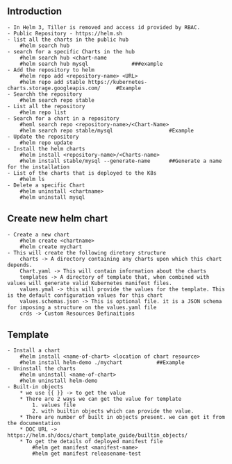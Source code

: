 Introduction
-------------	
	- In Helm 3, Tiller is removed and access id provided by RBAC.
	- Public Repository - https://helm.sh
	- list all the charts in the public hub
		#helm search hub
	- search for a specific Charts in the hub
		#helm search hub <chart-name
		#helm search hub mysql 				###example
	- Add the repository to helm
		#helm repo add <repository-name> <URL>
		#helm repo add stable https://kubernetes-charts.storage.googleapis.com/		#Example
	- Searchh the repository
		#helm search repo stable
	- List all the repository
		#helm repo list
	- Search for a chart in a repository
		#heml search repo <repository-name>/<Chart-Name>
		#helm search repo stable/mysql					#Example
	- Update the repository
		#helm repo update
	- Install the helm charts
		#helm install <repository-name>/<Charts-name>
		#helm install stable/mysql --generate-name		##Generate a name for the installation
	- List of the charts that is deployed to the K8s
		#helm ls
	- Delete a specific Chart
		#helm uninstall <chartname>
		#helm uninstall mysql

Create new helm chart
------------------------
	- Create a new chart
		#helm create <chartname>
		#helm create mychart
	- This will create the following diretory structure
		charts -> A directory containing any charts upon which this chart depends.
		Chart.yaml -> This will contain information about the charts
		templates -> A directory of template that, when combined with values will generate valid Kubernetes manifest files.
		values.ymal -> this will provide the values for the template. This is the default configuration values for this chart
		values.schemas.json -> This is optional file. it is a JSON schema for imposing a structure on the values.yaml file
		crds -> Custom Resources Definaitions


Template
----------
	- Install a chart
		#helm install <name-of-chart> <location of chart resource>
		#helm install helm-demo ./mychart			##Example
	- Uninstall the charts
		#helm uninstall <name-of-chart>
		#helm uninstall helm-demo
	- Built-in objects
		* we use {{ }} -> to get the value 
		* There are 2 ways we can get the value for template
			1. values file
			2. with builtin objects which can provide the value.
		* There are number of built in objects present. we can get it from the documentation
		* DOC URL -> https://helm.sh/docs/chart_template_guide/builtin_objects/
		* To get the details of deployed manifest file
			#helm get manifest <manifest-name>
			#helm get manifest releasename-test
